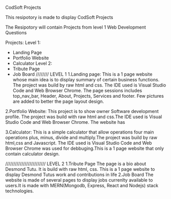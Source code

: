 CodSoft Projects

This resipotory is made to display CodSoft Projects

The Resipotory will contain Projects from level 1 Web Development Questions

Projects:
 Level 1:
  - Landing Page
  - Portfolio Website
  - Calculator
 Level 2:
  - Tribute Page
  - Job Board
////////
LEVEL 1
1.Landing page:
This is a 1 page website whose main idea is to display summary of certain business functions. The project was build by raw html and css. The IDE used is Visual Studio Code and Web Browser Chrome.
The page sessions includes top_nav_bar, Header, About, Projects, Services and footer. Few pictures are added to better the page layout design.

2.Portfolio Website:
This project is to show owner Software development profile. The project was build with raw html and css.The IDE used is Visual Studio Code and Web Browser Chrome.
The website has 

3.Calculator:
This is a simple calculator that allow operations four main operations plus, minus, divide and multiply.The project was build by raw html,css and Javascript. The IDE used is Visual Studio Code and Web Browser Chrome was used for debbuging.This is a 1 page website that only contain calculator design.

/////////////////////////
LEVEL 2
1.Tribute Page
The page is a bio about Desmond Tutu. It is build with raw html, css. This is a 1 page website to display Desmond Tutus work and contributions in life
2.Job Board
The website is made of several pages to display jobs currenlty available to users.It is made with MERN(Mongodb, Express, React and Nodejs) stack technologies.

